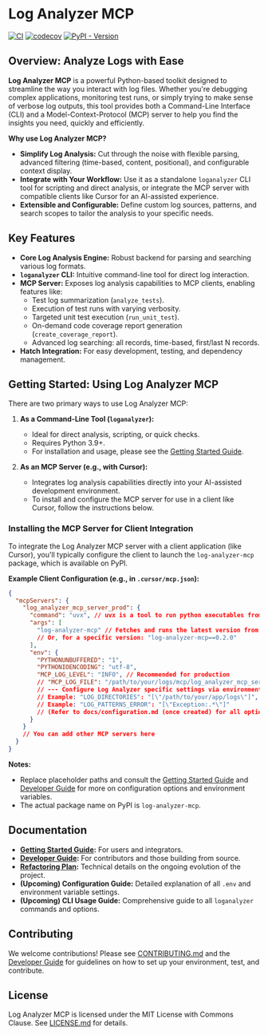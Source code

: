 # Log Analyzer MCP

[![CI](https://github.com/djm81/log_analyzer_mcp/actions/workflows/tests.yml/badge.svg)](https://github.com/djm81/log_analyzer_mcp/actions/workflows/tests.yml)
[![codecov](https://codecov.io/gh/djm81/log_analyzer_mcp/branch/main/graph/badge.svg)](https://codecov.io/gh/djm81/log_analyzer_mcp)
[![PyPI - Version](https://img.shields.io/pypi/v/log-analyzer-mcp?color=blue)](https://pypi.org/project/log-analyzer-mcp)

## Overview: Analyze Logs with Ease

**Log Analyzer MCP** is a powerful Python-based toolkit designed to streamline the way you interact with log files. Whether you're debugging complex applications, monitoring test runs, or simply trying to make sense of verbose log outputs, this tool provides both a Command-Line Interface (CLI) and a Model-Context-Protocol (MCP) server to help you find the insights you need, quickly and efficiently.

**Why use Log Analyzer MCP?**

- **Simplify Log Analysis:** Cut through the noise with flexible parsing, advanced filtering (time-based, content, positional), and configurable context display.
- **Integrate with Your Workflow:** Use it as a standalone `loganalyzer` CLI tool for scripting and direct analysis, or integrate the MCP server with compatible clients like Cursor for an AI-assisted experience.
- **Extensible and Configurable:** Define custom log sources, patterns, and search scopes to tailor the analysis to your specific needs.

## Key Features

- **Core Log Analysis Engine:** Robust backend for parsing and searching various log formats.
- **`loganalyzer` CLI:** Intuitive command-line tool for direct log interaction.
- **MCP Server:** Exposes log analysis capabilities to MCP clients, enabling features like:
  - Test log summarization (`analyze_tests`).
  - Execution of test runs with varying verbosity.
  - Targeted unit test execution (`run_unit_test`).
  - On-demand code coverage report generation (`create_coverage_report`).
  - Advanced log searching: all records, time-based, first/last N records.
- **Hatch Integration:** For easy development, testing, and dependency management.

## Getting Started: Using Log Analyzer MCP

There are two primary ways to use Log Analyzer MCP:

1. **As a Command-Line Tool (`loganalyzer`):**
    - Ideal for direct analysis, scripting, or quick checks.
    - Requires Python 3.9+.
    - For installation and usage, please see the [Getting Started Guide](./docs/getting_started.md).

2. **As an MCP Server (e.g., with Cursor):**
    - Integrates log analysis capabilities directly into your AI-assisted development environment.
    - To install and configure the MCP server for use in a client like Cursor, follow the instructions below.

### Installing the MCP Server for Client Integration

To integrate the Log Analyzer MCP server with a client application (like Cursor), you'll typically configure the client to launch the `log-analyzer-mcp` package, which is available on PyPI.

**Example Client Configuration (e.g., in `.cursor/mcp.json`):**

```json
{
  "mcpServers": {
    "log_analyzer_mcp_server_prod": {
      "command": "uvx", // uvx is a tool to run python executables from venvs
      "args": [
        "log-analyzer-mcp" // Fetches and runs the latest version from PyPI
        // Or, for a specific version: "log-analyzer-mcp==0.2.0"
      ],
      "env": {
        "PYTHONUNBUFFERED": "1",
        "PYTHONIOENCODING": "utf-8",
        "MCP_LOG_LEVEL": "INFO", // Recommended for production
        // "MCP_LOG_FILE": "/path/to/your/logs/mcp/log_analyzer_mcp_server.log", // Optional
        // --- Configure Log Analyzer specific settings via environment variables ---
        // Example: "LOG_DIRECTORIES": "[\"/path/to/your/app/logs\"]",
        // Example: "LOG_PATTERNS_ERROR": "[\"Exception:.*\"]"
        // (Refer to docs/configuration.md (once created) for all options)
      }
    }
    // You can add other MCP servers here
  }
}
```

**Notes:**

- Replace placeholder paths and consult the [Getting Started Guide](./docs/getting_started.md) and [Developer Guide](./docs/developer_guide.md) for more on configuration options and environment variables.
- The actual package name on PyPI is `log-analyzer-mcp`.

## Documentation

- **[Getting Started Guide](./docs/getting_started.md):** For users and integrators.
- **[Developer Guide](./docs/developer_guide.md):** For contributors and those building from source.
- **[Refactoring Plan](./docs/refactoring/log_analyzer_refactoring_v2.md):** Technical details on the ongoing evolution of the project.
- **(Upcoming) Configuration Guide:** Detailed explanation of all `.env` and environment variable settings.
- **(Upcoming) CLI Usage Guide:** Comprehensive guide to all `loganalyzer` commands and options.

## Contributing

We welcome contributions! Please see [CONTRIBUTING.md](./CONTRIBUTING.md) and the [Developer Guide](./docs/developer_guide.md) for guidelines on how to set up your environment, test, and contribute.

## License

Log Analyzer MCP is licensed under the MIT License with Commons Clause. See [LICENSE.md](./LICENSE.md) for details.
